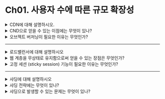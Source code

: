 # Ch01. 사용자 수에 따른 규모 확장성

<details>
<summary>CDN에 대해 설명하시오.</summary>

CDN이란 정적 리소스 서버를 지리적으로 분산하는 것을 의미합니다.
</details>

<details>
<summary> CND으로 얻을 수 있는 이점에는 무엇이 있나?</summary>

1. 지리적으로 가까운 서버에서 정적 리소스를 받을 수 있어 네트워크 전파 시간을 줄일 수 있다.
2. 웹 서버는 정적 리소스가 아닌 동적 데이터 요청만 처리할 수 있게 된다
</details>

<details>
<summary> 오브젝트 버저닝이 필요한 이유는 무엇인가?</summary>

캐시가 만료되지 않은 상황에서 새로운 데이터를 배포해야 할 때 오브젝트 버너징을 사용할 수 있다.
리소스에 버전을 추가하여 이전에 저장한 캐시를 무효화 할 수 있다.
</details>

<hr />

<details>
<summary> 로드밸런서에 대해 설명하시오</summary>

여러 서버들에 트래픽을 균등하게 분산하기 위해 사용하는 장치이다.
또한 사용자에게는 로드밸런서의 IP만 공개하고, 서버 IP는 내부적으로 숨겨 보안을 향상시킬 수 있다.
</details>

<details>
<summary> 웹 계층을 무상태로 유지함으로써 얻을 수 있는 장점은 무엇인가?</summary>

로드밸런서가 특정 서버에만 데이터를 전송할 필요가 없어진다. 따라서 모든 서버에 고르게 트래픽을 분산할 수 있다.
</details>

<details>
<summary> 고정 세션 (sticky session) 기능이 필요한 이유는 무엇인가?</summary>

웹 서버에서 사용자 인증 정보와 같은 상태를 저장할 경우, 사용자가 동일한 웹 서버에 요청을 전송해야 인증 정보를 유지할 수 있다.
이런 상황에서 로드 밸런서에 고정 세션 기능이 필요하다.
</details>

<hr />
<details>
<summary> 샤딩에 대해 설명하시오</summary>

데이터베이스 테이블을 쪼개 여러 서버에 분산하는 방식이다.
</details>

<details>
<summary> 샤딩 전략에는 무엇이 있나?</summary>

1. 모듈러 샤딩 : 특정 칼럼에 모듈러 함수를 적용해 데이터를 저장할 샤드를 결정한다
2. 레인지 샤딩 : 특정 칼럼 값의 범위를 기준으로 데이터를 저장할 샤드를 결정한다
</details>

<details>
<summary> 샤딩으로 발생할 수 있는 문제는 무엇이 있나?</summary>

1. 재 샤딩: 데이터가 너무 많아지거나 데이터 분포가 고르지 못하면 재 샤딩을 해야 한다
2. 유명인사 문제: 특정 샤드에만 요청이 집중돼 서버에 과부하가 걸릴 수 있다
3. 조인과 비정규화: 여러 샤드에 걸쳐 데이터를 조인하기 힘들어져, 비정규화와 같은 해결책이 필요하
</details>
